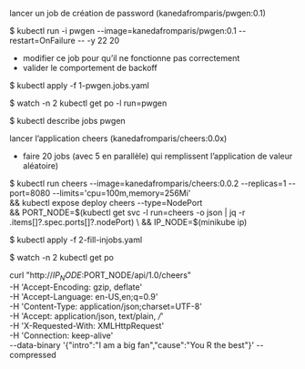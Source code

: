 lancer un job de création de password (kanedafromparis/pwgen:0.1)

 $ kubectl run -i pwgen  --image=kanedafromparis/pwgen:0.1 --restart=OnFailure -- -y 22 20

 - modifier ce job pour qu’il ne fonctionne pas correctement
 - valider le comportement de backoff
 
 $ kubectl apply -f 1-pwgen.jobs.yaml
 
 $ watch -n 2 kubectl get po -l run=pwgen
 
 $ kubectl describe jobs pwgen
 
 
lancer l’application cheers (kanedafromparis/cheers:0.0x)
 - faire 20 jobs (avec 5 en parallèle) qui remplissent l’application de valeur aléatoire)

  $ kubectl run cheers --image=kanedafromparis/cheers:0.0.2 --replicas=1 --port=8080 --limits='cpu=100m,memory=256Mi' \
     && kubectl expose deploy cheers --type=NodePort \
     && PORT_NODE=$(kubectl get svc -l run=cheers -o json | jq -r .items[]?.spec.ports[]?.nodePort) \
     && IP_NODE=$(minikube ip)
 
  $ kubectl apply -f 2-fill-injobs.yaml
 
  $ watch -n 2 kubectl get po
     
     
     
     
curl "http://$IP_NODE:$PORT_NODE/api/1.0/cheers" \
    -H 'Accept-Encoding: gzip, deflate' \
    -H 'Accept-Language: en-US,en;q=0.9' \
    -H 'Content-Type: application/json;charset=UTF-8' \
    -H 'Accept: application/json, text/plain, */*' \
    -H 'X-Requested-With: XMLHttpRequest' \
    -H 'Connection: keep-alive' \
    --data-binary '{"intro":"I am a big fan","cause":"You R the best"}' --compressed